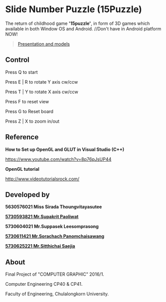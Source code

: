 # Slide Number Puzzle (15Puzzle)
The return of childhood game **'15puzzle'**, in form of 3D games which available in both Window OS and Android. 
//Don't have in Android platform NOW!

> [Presentation and models](/15Puzzle/material/)

## Control

Press Q to start

Press E | R to rotate Y axis cw/ccw

Press T | Y to rotate X axis cw/ccw

Press F to reset view

Press G to Reset board

Press Z | X to zoom in/out

## Reference

**How to Set up OpenGL and GLUT in Visual Studio (C++)**

https://www.youtube.com/watch?v=8p76pJsUP44

**OpenGL tutorial**

http://www.videotutorialsrock.com/

## Developed by

**5630576021  Miss Sirada Thoungvitayasutee**

[**5730593821 Mr.Supakrit Paoliwat**](https://github.com/stepboom)

**5730604021 Mr.Suppasek Leesomprasong** 

[**5730611421 Mr.Sorachach Panomchaisawang**](https://github.com/5730611421-SP)

[**5730625221 Mr.Sitthichai Saejia**](https://github.com/tueytoma)

## About

Final Project of "COMPUTER GRAPHIC" 2016/1.

Computer Engineering CP40 & CP41.

Faculty of Engineering, Chulalongkorn University.
